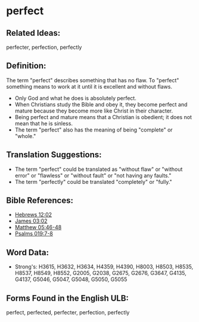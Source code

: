 # perfect

## Related Ideas:

perfecter, perfection, perfectly

## Definition:

The term "perfect" describes something that has no flaw. To "perfect" something means to work at it until it is excellent and without flaws.

* Only God and what he does is absolutely perfect.
* When Christians study the Bible and obey it, they become perfect and mature because they become more like Christ in their character.
* Being perfect and mature means that a Christian is obedient; it does not mean that he is sinless.
* The term "perfect" also has the meaning of being "complete" or "whole."

## Translation Suggestions:

* The term "perfect" could be translated as "without flaw" or "without error" or "flawless" or "without fault" or "not having any faults."
* The term "perfectly" could be translated  "completely" or "fully."

## Bible References:

* [Hebrews 12:02](rc://en/tn/help/heb/12/02)
* [James 03:02](rc://en/tn/help/jas/03/02)
* [Matthew 05:46-48](rc://en/tn/help/mat/05/46)
* [Psalms 019:7-8](rc://en/tn/help/psa/019/007)

## Word Data:

* Strong's: H3615, H3632, H3634, H4359, H4390, H8003, H8503, H8535, H8537, H8549, H8552, G2005, G2038, G2675, G2676, G3647, G4135, G4137, G5046, G5047, G5048, G5050, G5055

## Forms Found in the English ULB:

perfect, perfected, perfecter, perfection, perfectly
